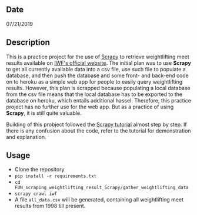 ## Date
07/21/2019

## Description
This is a practice project for the use of [Scrapy](https://scrapy.org/) to retrieve weightlifting meet results available on [IWF's official website](https://www.iwf.net/). The initial plan was to use **Scrapy** to get all currently available data into a csv file, use such file to populate a database, and then push the database and some front- and back-end code on to heroku as a simple web app for people to easily query weightlifting results. However, this plan is scrapped because populating a local database from the csv file means that the local database has to be exported to the database on heroku, which entails additional hassel. Therefore, this practice project has no further use for the web app. But as a practice of using **Scrapy**, it is still quite valuable.

Building of this probject followed the [Scrapy tutorial](https://docs.scrapy.org/en/latest/intro/tutorial.html) almost step by step. If there is any confusion about the code, refer to the tutorial for demonstration and explanation.

## Usage
* Clone the repository
* `pip install -r requirements.txt`
* `cd FUN_scraping_weightlifting_result_Scrapy/gather_weightlifting_data`
* `scrapy crawl iwf`
* A file `all_data.csv` will be generated, containing all weightlifting meet results from 1998 till present.